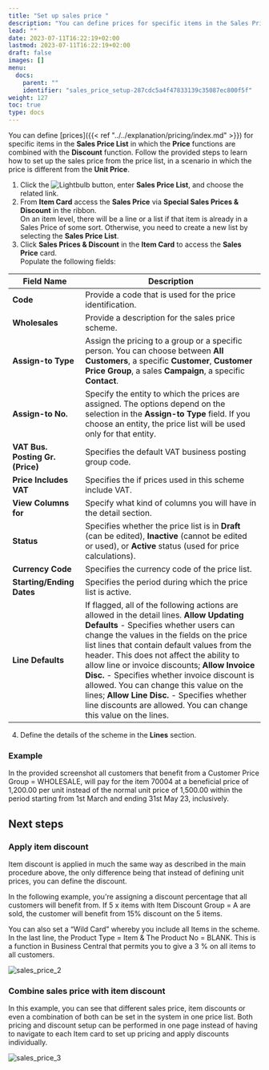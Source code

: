 ```yaml
---
title: "Set up sales price "
description: "You can define prices for specific items in the Sales Price List in which the **Price** functions are combined with the Discount function."
lead: ""
date: 2023-07-11T16:22:19+02:00
lastmod: 2023-07-11T16:22:19+02:00
draft: false
images: []
menu:
  docs:
    parent: ""
    identifier: "sales_price_setup-287cdc5a4f47833139c35087ec800f5f"
weight: 127
toc: true
type: docs
---
```


You can define [prices]({{< ref "../../explanation/pricing/index.md" >}}) for specific items in the **Sales Price List** in which the **Price** functions are combined with the **Discount** function. Follow the provided steps to learn how to set up the sales price from the price list, in a scenario in which the price is different from the **Unit Price**.


1. Click the ![Lightbulb](Lightbulb_icon.PNG) button, enter **Sales Price List**, and choose the related link. 
2. From **Item Card** access the **Sales Price** via **Special Sales Prices & Discount** in the ribbon.      
   On an item level, there will be a line or a list if that item is already in a Sales Price of some sort. Otherwise, you need to create a new list by selecting the **Sales Price List**.
3. Click **Sales Prices & Discount** in the **Item Card** to access the **Sales Price** card.      
   Populate the following fields:

| Field Name      | Description |
| ----------- | ----------- |
| **Code**  | Provide a code that is used for the price identification. | 
| **Wholesales** | Provide a description for the sales price scheme. |
| **Assign-to Type** | Assign the pricing to a group or a specific person. You can choose between **All Customers**, a specific **Customer**, **Customer Price Group**, a sales **Campaign**, a specific **Contact**. |
| **Assign-to No.** | Specify the entity to which the prices are assigned. The options depend on the selection in the **Assign-to Type** field. If you choose an entity, the price list will be used only for that entity. |
| **VAT Bus. Posting Gr. (Price)** | Specifies the default VAT business posting group code. |
| **Price Includes VAT** | Specifies the if prices used in this scheme include VAT. |
| **View Columns for** | Specify what kind of columns you will have in the detail section. |
| **Status** | Specifies whether the price list is in **Draft** (can be edited), **Inactive** (cannot be edited or used), or **Active** status (used for price calculations). |
| **Currency Code** | Specifies the currency code of the price list. |
| **Starting/Ending Dates** | Specifies the period during which the price list is active. |
| **Line Defaults** | If flagged, all of the following actions are allowed in the detail lines. **Allow Updating Defaults** - Specifies whether users can change the values in the fields on the price list lines that contain default values from the header. This does not affect the ability to allow line or invoice discounts; **Allow Invoice Disc.** - Specifies whether invoice discount is allowed. You can change this value on the lines; **Allow Line Disc.** - Specifies whether line discounts are allowed. You can change this value on the lines. |

4. Define the details of the scheme in the **Lines** section.       

### Example

In the provided screenshot all customers that benefit from a Customer Price Group = WHOLESALE, will pay for the item 70004 at a beneficial price of 1,200.00 per unit instead of the normal unit price of 1,500.00 within the period starting from 1st March and ending 31st May 23, inclusively. 

## Next steps

### Apply item discount

Item discount is applied in much the same way as described in the main procedure above, the only difference being that instead of defining unit prices, you can define the discount.

In the following example, you're assigning a discount percentage that all customers will benefit from. If 5 x items with Item Discount Group = A are sold, the customer will benefit from 15% discount on the 5 items. 

You can also set a “Wild Card” whereby you include all Items in the scheme. In the last line, the Product Type = Item & The Product No = BLANK. This is a function in Business Central that permits you to give a 3 % on all items to all customers.

![sales_price_2](sales_price_2.PNG)

### Combine sales price with item discount

In this example, you can see that different sales price, item discounts or even a combination of both can be set in the system in one price list. 
Both pricing and discount setup can be performed in one page instead of having to navigate to each Item card to set up pricing and apply discounts individually. 

![sales_price_3](sales_price_3.PNG)
